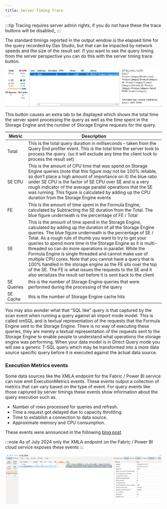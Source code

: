 ```yaml
---
title: Server Timing Trace
---
```


:::tip
Tracing requires server admin rights, if you do not have these the trace buttons will be disabled_
:::

The standard timings reported in the output window is the elapsed time for the query recorded by Dax Studio, but that can be impacted by network speeds and the size of the result set. If you want to see the query timing from the server perspective you can do this with the server timing trace button.

![](server-timings-tab.png)

This button causes an extra tab to be displayed which shows the total time the server spent processing the query as well as the time spent in the Storage Engine and the number of Storage Engine requests for the query.


| **Metric** |	**Description** |
|---|---|
| Total | This is the total query duration in milliseconds – taken from the Query End profiler event. This is the total time the server took to process the query. (so it will exclude any time the client took to process the result set) |
| SE CPU | This is the amount of CPU time that was spend on Storage Engine queries (note that this figure *may* not be 100% reliable, so don’t place a high amount of importance on it) the blue ratio under SE CPU is the factor of SE CPU over SE and is a very rough indicator of the average parallel operations that the SE was running. This figure is calculated by adding up the CPU duration from the Storage Engine events |
| FE | This is the amount of time spent in the Formula Engine, calculated by Subtracting the SE duration from the Total. The blue figure underneath is the percentage of FE / Total |
| SE | This is the amount of time spend in the Storage Engine, calculated by adding up the duration of all the Storage Engine queries. The blue figure underneath is the percentage of SE / Total. As a rough rule of thumb you want to try to get your queries to spend more time in the Storage Engine as it is multi-threaded so can do more operations in parallel. While the Formula Engine is single threaded and cannot make use of multiple CPU cores. Note that you cannot have a query that is 100% handled in the storage engine as the FE sits over the top of the SE. The FE is what issues the requests to the SE and it also serializes the result set before it is sent back to the client |
| SE Queries | this is the number of Storage Engine queries that were performed during the processing of the query |
| SE Cache | this is the number of Storage Engine cache hits |

You may also wonder what that “SQL like” query is that captured by the scan event when running a query against an import mode model. This is called xmSQL and is textual representation of the requests that the Formula Engine sent to the Storage Engine. There is no way of executing these queries, they are merely a textual representation of the requests sent to the Storage Engine to enable people to understand what operations the storage engine was performing. When your data model is in Direct Query mode you will see a generic T-SQL query which may be transformed into a more data source specific query before it is executed against the actual data source.

### Execution Metrics events

Some data sources like the XMLA endpoint for the Fabric / Power BI service can now emit ExecutionMetrics events. These events output a collection of metrics that can vary based on the type of event. For query events like those captured by server timings these events show information about the query execution such as. 

* Number of rows processed for queries and refresh.
* Time a request got delayed due to capacity throttling.
* Time to establish a connection to data source.
* Approximate memory and CPU consumption.

These events were announced in the following [blog post](https://powerbi.microsoft.com/en-in/blog/new-executionmetrics-event-in-azure-log-analytics-for-power-bi-semantic-models/)

:::note
As of July 2024 only the XMLA endpoint on the Fabric / Power BI cloud service exposes these events
:::

![](server-timings-executionmetrics.png)